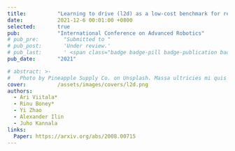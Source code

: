 ```yaml
---
title:          "Learning to drive (l2d) as a low-cost benchmark for real-world reinforcement learning"
date:           2021-12-6 00:01:00 +0800
selected:       true
pub:            "International Conference on Advanced Robotics"
# pub_pre:        "Submitted to "
# pub_post:       'Under review.'
# pub_last:       ' <span class="badge badge-pill badge-publication badge-success">Spotlight</span>'
pub_date:       "2021"

# abstract: >-
#   Photo by Pineapple Supply Co. on Unsplash. Massa ultricies mi quis hendrerit dolor magna. Arcu non odio euismod lacinia at quis risus sed. Et tortor at risus viverra. Enim neque volutpat ac tincidunt. Dictum varius duis at consectetur lorem donec.
cover:          /assets/images/covers/l2d.png
authors:
  - Ari Viitala*
  - Rinu Boney*
  - Yi Zhao
  - Alexander Ilin
  - Juho Kannala
links:
  Paper: https://arxiv.org/abs/2008.00715
---
```

